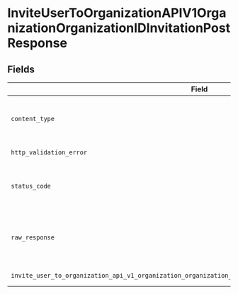 # InviteUserToOrganizationAPIV1OrganizationOrganizationIDInvitationPostResponse


## Fields

| Field                                                                                                      | Type                                                                                                       | Required                                                                                                   | Description                                                                                                |
| ---------------------------------------------------------------------------------------------------------- | ---------------------------------------------------------------------------------------------------------- | ---------------------------------------------------------------------------------------------------------- | ---------------------------------------------------------------------------------------------------------- |
| `content_type`                                                                                             | *Optional[str]*                                                                                            | :heavy_check_mark:                                                                                         | HTTP response content type for this operation                                                              |
| `http_validation_error`                                                                                    | [Optional[shared.HTTPValidationError]](undefined/models/shared/httpvalidationerror.md)                     | :heavy_minus_sign:                                                                                         | Validation Error                                                                                           |
| `status_code`                                                                                              | *Optional[int]*                                                                                            | :heavy_check_mark:                                                                                         | HTTP response status code for this operation                                                               |
| `raw_response`                                                                                             | [requests.Response](https://requests.readthedocs.io/en/latest/api/#requests.Response)                      | :heavy_minus_sign:                                                                                         | Raw HTTP response; suitable for custom response parsing                                                    |
| `invite_user_to_organization_api_v1_organization_organization_id_invitation_post_201_application_json_any` | *Optional[Any]*                                                                                            | :heavy_minus_sign:                                                                                         | Successful Response                                                                                        |